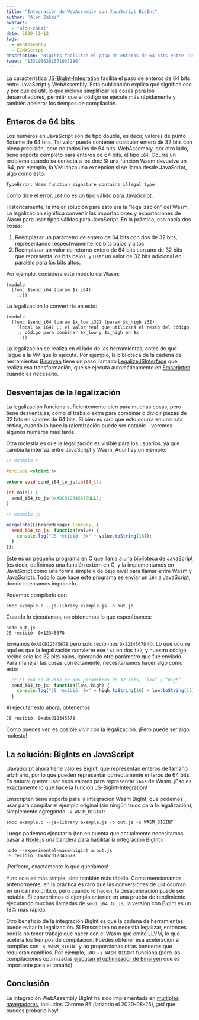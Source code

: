 ```yaml
---
title: "Integración de WebAssembly con JavaScript BigInt"
author: "Alon Zakai"
avatars: 
  - "alon-zakai"
date: 2020-11-12
tags: 
  - WebAssembly
  - ECMAScript
description: "BigInts facilitan el paso de enteros de 64 bits entre JavaScript y WebAssembly. Esta publicación explica qué significa eso y por qué es útil, lo que incluye simplificar las cosas para los desarrolladores, permitir que el código se ejecute más rápidamente y también acelerar los tiempos de compilación."
tweet: "1331966281571037186"
---
```

La característica [JS-BigInt-Integration](https://github.com/WebAssembly/JS-BigInt-integration) facilita el paso de enteros de 64 bits entre JavaScript y WebAssembly. Esta publicación explica qué significa eso y por qué es útil, lo que incluye simplificar las cosas para los desarrolladores, permitir que el código se ejecute más rápidamente y también acelerar los tiempos de compilación.

<!--truncate-->
## Enteros de 64 bits

Los números en JavaScript son de tipo double, es decir, valores de punto flotante de 64 bits. Tal valor puede contener cualquier entero de 32 bits con plena precisión, pero no todos los de 64 bits. WebAssembly, por otro lado, tiene soporte completo para enteros de 64 bits, el tipo `i64`. Ocurre un problema cuando se conecta a los dos: Si una función Wasm devuelve un i64, por ejemplo, la VM lanza una excepción si se llama desde JavaScript, algo como esto:

```
TypeError: Wasm function signature contains illegal type
```

Como dice el error, `i64` no es un tipo válido para JavaScript.

Históricamente, la mejor solución para esto era la “legalización” del Wasm. La legalización significa convertir las importaciones y exportaciones de Wasm para usar tipos válidos para JavaScript. En la práctica, eso hacía dos cosas:

1. Reemplazar un parámetro de entero de 64 bits con dos de 32 bits, representando respectivamente los bits bajos y altos.
2. Reemplazar un valor de retorno entero de 64 bits con uno de 32 bits que representa los bits bajos, y usar un valor de 32 bits adicional en paralelo para los bits altos.

Por ejemplo, considera este módulo de Wasm:

```wasm
(module
  (func $send_i64 (param $x i64)
    ..))
```

La legalización lo convertiría en esto:

```wasm
(module
  (func $send_i64 (param $x_low i32) (param $x_high i32)
    (local $x i64) ;; el valor real que utilizará el resto del código
    ;; código para combinar $x_low y $x_high en $x
    ..))
```

La legalización se realiza en el lado de las herramientas, antes de que llegue a la VM que lo ejecuta. Por ejemplo, la biblioteca de la cadena de herramientas [Binaryen](https://github.com/WebAssembly/binaryen) tiene un paso llamado [LegalizeJSInterface](https://github.com/WebAssembly/binaryen/blob/fd7e53fe0ae99bd27179cb35d537e4ce5ec1fe11/src/passes/LegalizeJSInterface.cpp) que realiza esa transformación, que se ejecuta automáticamente en [Emscripten](https://emscripten.org/) cuando es necesario.

## Desventajas de la legalización

La legalización funciona suficientemente bien para muchas cosas, pero tiene desventajas, como el trabajo extra para combinar o dividir piezas de 32 bits en valores de 64 bits. Si bien es raro que esto ocurra en una ruta crítica, cuando lo hace la ralentización puede ser notable - veremos algunos números más tarde.

Otra molestia es que la legalización es visible para los usuarios, ya que cambia la interfaz entre JavaScript y Wasm. Aquí hay un ejemplo:

```c
// example.c

#include <stdint.h>

extern void send_i64_to_js(int64_t);

int main() {
  send_i64_to_js(0xABCD12345678ULL);
}
```

```javascript
// example.js

mergeInto(LibraryManager.library, {
  send_i64_to_js: function(value) {
    console.log("JS recibió: 0x" + value.toString(16));
  }
});
```

Este es un pequeño programa en C que llama a una [biblioteca de JavaScript](https://emscripten.org/docs/porting/connecting_cpp_and_javascript/Interacting-with-code.html#implement-c-in-javascript) (es decir, definimos una función extern en C, y la implementamos en JavaScript como una forma simple y de bajo nivel para llamar entre Wasm y JavaScript). Todo lo que hace este programa es enviar un `i64` a JavaScript, donde intentamos imprimirlo.

Podemos compilarlo con

```
emcc example.c --js-library example.js -o out.js
```

Cuando lo ejecutamos, no obtenemos lo que esperábamos:

```
node out.js
JS recibió: 0x12345678
```

Enviamos `0xABCD12345678` pero solo recibimos `0x12345678` 😔. Lo que ocurre aquí es que la legalización convierte ese `i64` en dos `i32`, y nuestro código recibe solo los 32 bits bajos, ignorando otro parámetro que fue enviado. Para manejar las cosas correctamente, necesitaríamos hacer algo como esto:

```javascript
  // El i64 se divide en dos parámetros de 32 bits, “low” y “high”.
  send_i64_to_js: function(low, high) {
    console.log("JS recibió: 0x" + high.toString(16) + low.toString(16));
  }
```

Al ejecutar esto ahora, obtenemos

```
JS recibió: 0xabcd12345678
```

Como puedes ver, es posible vivir con la legalización. ¡Pero puede ser algo molesto!

## La solución: BigInts en JavaScript

¡JavaScript ahora tiene valores [BigInt](/features/bigint), que representan enteros de tamaño arbitrario, por lo que pueden representar correctamente enteros de 64 bits. Es natural querer usar esos valores para representar `i64`s de Wasm. ¡Eso es exactamente lo que hace la función JS-BigInt-Integration!

Emscripten tiene soporte para la integración Wasm BigInt, que podemos usar para compilar el ejemplo original (sin ningún truco para la legalización), simplemente agregando `-s WASM_BIGINT`:

```
emcc example.c --js-library example.js -o out.js -s WASM_BIGINT
```

Luego podemos ejecutarlo (ten en cuenta que actualmente necesitamos pasar a Node.js una bandera para habilitar la integración BigInt):

```
node --experimental-wasm-bigint a.out.js
JS recibió: 0xabcd12345678
```

¡Perfecto, exactamente lo que queríamos!

Y no solo es más simple, sino también más rápido. Como mencionamos anteriormente, en la práctica es raro que las conversiones de `i64` ocurran en un camino crítico, pero cuando lo hacen, la desaceleración puede ser notable. Si convertimos el ejemplo anterior en una prueba de rendimiento ejecutando muchas llamadas de `send_i64_to_js`, la versión con BigInt es un 18% más rápida.

Otro beneficio de la integración BigInt es que la cadena de herramientas puede evitar la legalización. Si Emscripten no necesita legalizar, entonces podría no tener trabajo que hacer con el Wasm que emite LLVM, lo que acelera los tiempos de compilación. Puedes obtener esa aceleración si compilas con `-s WASM_BIGINT` y no proporcionas otras banderas que requieran cambios. Por ejemplo, `-O0 -s WASM_BIGINT` funciona (pero las compilaciones optimizadas [ejecutan el optimizador de Binaryen](https://emscripten.org/docs/optimizing/Optimizing-Code.html#link-times) que es importante para el tamaño).

## Conclusión

La integración WebAssembly BigInt ha sido implementada en [múltiples navegadores](https://webassembly.org/roadmap/), incluidos Chrome 85 (lanzado el 2020-08-25), ¡así que puedes probarlo hoy!

